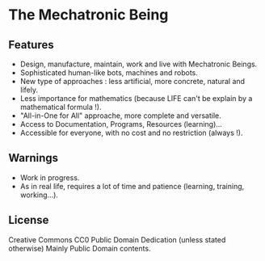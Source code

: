 # The Mechatronic Being

## Features
- Design, manufacture, maintain, work and live with Mechatronic Beings.
- Sophisticated human-like bots, machines and robots. 
- New type of approaches : less artificial, more concrete, natural and lifely.
- Less importance for mathematics (because LIFE can't be explain by a mathematical formula !).
- "All-in-One for All" approache, more complete and versatile.
- Access to Documentation, Programs, Resources (learning)...
- Accessible for everyone, with no cost and no restriction (always !).

## Warnings
- Work in progress.
- As in real life, requires a lot of time and patience (learning, training, working...).

## License
Creative Commons CC0 Public Domain Dedication (unless stated otherwise) 
Mainly Public Domain contents.

